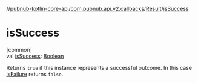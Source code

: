//[pubnub-kotlin-core-api](../../../index.md)/[com.pubnub.api.v2.callbacks](../index.md)/[Result](index.md)/[isSuccess](is-success.md)

# isSuccess

[common]\
val [isSuccess](is-success.md): [Boolean](https://kotlinlang.org/api/core/kotlin-stdlib/kotlin/-boolean/index.html)

Returns `true` if this instance represents a successful outcome. In this case [isFailure](is-failure.md) returns `false`.
